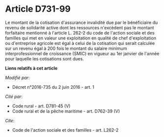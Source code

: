 # Article D731-99

Le montant de la cotisation d'assurance invalidité due par le bénéficiaire du revenu de solidarité active dont les ressources
n'excèdent pas le montant forfaitaire mentionné à l'article L. 262-2 du code de l'action sociale et des familles  qui met en
valeur une exploitation en qualité de chef d'exploitation ou d'entreprise agricole est égal à celui de la cotisation qui
serait calculée sur un revenu égal à 200 fois le montant du salaire minimum interprofessionnel de croissance (SMIC) en
vigueur au 1er janvier de l'année pour laquelle les cotisations sont dues.

**Liens relatifs à cet article**

_Modifié par_:

  - Décret n°2016-735 du 2 juin 2016 - art. 1

_Cité par_:

  - Code rural - art. D781-45 (V)
  - Code rural et de la pêche maritime - art. D762-39 (V)

_Cite_:

  - Code de l'action sociale et des familles - art. L262-2
